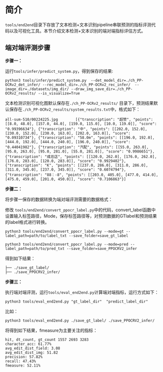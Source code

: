 # 简介

`tools/end2end`目录下存放了文本检测+文本识别pipeline串联预测的指标评测代码以及可视化工具。本节介绍文本检测+文本识别的端对端指标评估方式。

## 端对端评测步骤

**步骤一：**

运行`tools/infer/predict_system.py`，得到保存的结果:

```
python3 tools/infer/predict_system.py  --det_model_dir=./ch_PP-OCRv2_det_infer/ --rec_model_dir=./ch_PP-OCRv2_rec_infer/  --image_dir=./datasets/img_dir/ --draw_img_save_dir=./ch_PP-OCRv2_results/ --is_visualize=True
```

文本检测识别可视化图默认保存在`./ch_PP-OCRv2_results/`
目录下，预测结果默认保存在`./ch_PP-OCRv2_results/system_results.txt`中，格式如下：

```
all-sum-510/00224225.jpg        [{"transcription": "超赞", "points": [[8.0, 48.0], [157.0, 44.0], [159.0, 115.0], [10.0, 119.0]], "score": "0.99396634"}, {"transcription": "中", "points": [[202.0, 152.0], [230.0, 152.0], [230.0, 163.0], [202.0, 163.0]], "score": "0.09310734"}, {"transcription": "58.0m", "points": [[196.0, 192.0], [444.0, 192.0], [444.0, 240.0], [196.0, 240.0]], "score": "0.44041982"}, {"transcription": "汽配", "points": [[55.0, 263.0], [95.0, 263.0], [95.0, 281.0], [55.0, 281.0]], "score": "0.9986651"}, {"transcription": "成总店", "points": [[120.0, 262.0], [176.0, 262.0], [176.0, 283.0], [120.0, 283.0]], "score": "0.9929402"}, {"transcription": "K", "points": [[237.0, 286.0], [311.0, 286.0], [311.0, 345.0], [237.0, 345.0]], "score": "0.6074794"}, {"transcription": "88：-8", "points": [[203.0, 405.0], [477.0, 414.0], [475.0, 459.0], [201.0, 450.0]], "score": "0.7106863"}]
```

**步骤二：**

将步骤一保存的数据转换为端对端评测需要的数据格式：

修改 `tools/end2end/convert_ppocr_label.py`中的代码，convert_label函数中设置输入标签路径，Mode，保存标签路径等，对预测数据的GTlabel和预测结果的label格式进行转换。

```
python3 tools/end2end/convert_ppocr_label.py --mode=gt --label_path=path/to/label_txt --save_folder=save_gt_label

python3 tools/end2end/convert_ppocr_label.py --mode=pred --label_path=path/to/pred_txt --save_folder=save_PPOCRV2_infer
```

得到如下结果：

```
├── ./save_gt_label/
├── ./save_PPOCRV2_infer/
```

**步骤三：**

执行端对端评测，运行`tools/eval_end2end.py`计算端对端指标，运行方式如下：

```
python3 tools/eval_end2end.py "gt_label_dir"  "predict_label_dir"
```

比如：

```
python3 tools/eval_end2end.py ./save_gt_label/ ./save_PPOCRV2_infer/
```

将得到如下结果，fmeasure为主要关注的指标：

```
hit, dt_count, gt_count 1557 2693 3283
character_acc: 61.77%
avg_edit_dist_field: 3.08
avg_edit_dist_img: 51.82
precision: 57.82%
recall: 47.43%
fmeasure: 52.11%
```
